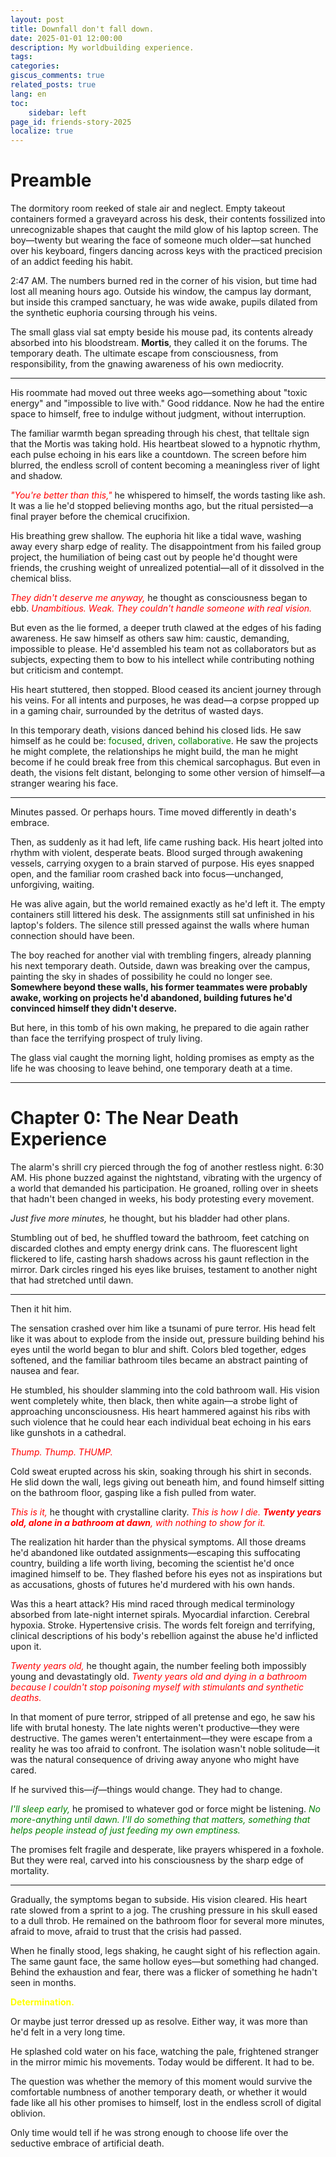 ```yaml
---
layout: post
title: Downfall don't fall down.
date: 2025-01-01 12:00:00
description: My worldbuilding experience.
tags: 
categories: 
giscus_comments: true
related_posts: true
lang: en
toc: 
    sidebar: left
page_id: friends-story-2025
localize: true
---
```


# Preamble

The dormitory room reeked of stale air and neglect. Empty takeout containers formed a graveyard across his desk, their contents fossilized into unrecognizable shapes that caught the mild glow of his laptop screen. The boy—twenty but wearing the face of someone much older—sat hunched over his keyboard, fingers dancing across keys with the practiced precision of an addict feeding his habit.

2:47 AM. The numbers burned red in the corner of his vision, but time had lost all meaning hours ago. Outside his window, the campus lay dormant, but inside this cramped sanctuary, he was wide awake, pupils dilated from the synthetic euphoria coursing through his veins.

The small glass vial sat empty beside his mouse pad, its contents already absorbed into his bloodstream. **Mortis**, they called it on the forums. The temporary death. The ultimate escape from consciousness, from responsibility, from the gnawing awareness of his own mediocrity.

---
His roommate had moved out three weeks ago—something about "toxic energy" and "impossible to live with." Good riddance. Now he had the entire space to himself, free to indulge without judgment, without interruption.

The familiar warmth began spreading through his chest, that telltale sign that the Mortis was taking hold. His heartbeat slowed to a hypnotic rhythm, each pulse echoing in his ears like a countdown. The screen before him blurred, the endless scroll of content becoming a meaningless river of light and shadow.

*<span style="color:red">"You're better than this,"</span>* he whispered to himself, the words tasting like ash. It was a lie he'd stopped believing months ago, but the ritual persisted—a final prayer before the chemical crucifixion.

His breathing grew shallow. The euphoria hit like a tidal wave, washing away every sharp edge of reality. The disappointment from his failed group project, the humiliation of being cast out by people he'd thought were friends, the crushing weight of unrealized potential—all of it dissolved in the chemical bliss.

*<span style="color:red">They didn't deserve me anyway,</span>* he thought as consciousness began to ebb. *<span style="color:red">Unambitious. Weak. They couldn't handle someone with real vision.</span>*

But even as the lie formed, a deeper truth clawed at the edges of his fading awareness. He saw himself as others saw him: caustic, demanding, impossible to please. He'd assembled his team not as collaborators but as subjects, expecting them to bow to his intellect while contributing nothing but criticism and contempt.

His heart stuttered, then stopped. Blood ceased its ancient journey through his veins. For all intents and purposes, he was dead—a corpse propped up in a gaming chair, surrounded by the detritus of wasted days.

In this temporary death, visions danced behind his closed lids. He saw himself as he could be: <span style="color:green">focused</span>, <span style="color:green">driven</span>, <span style="color:green">collaborative</span>. He saw the projects he might complete, the relationships he might build, the man he might become if he could break free from this chemical sarcophagus. But even in death, the visions felt distant, belonging to some other version of himself—a stranger wearing his face.

---
Minutes passed. Or perhaps hours. Time moved differently in death's embrace.

Then, as suddenly as it had left, life came rushing back. His heart jolted into rhythm with violent, desperate beats. Blood surged through awakening vessels, carrying oxygen to a brain starved of purpose. His eyes snapped open, and the familiar room crashed back into focus—unchanged, unforgiving, waiting.

He was alive again, but the world remained exactly as he'd left it. The empty containers still littered his desk. The assignments still sat unfinished in his laptop's folders. The silence still pressed against the walls where human connection should have been.

The boy reached for another vial with trembling fingers, already planning his next temporary death. Outside, dawn was breaking over the campus, painting the sky in shades of possibility he could no longer see. **Somewhere beyond these walls, his former teammates were probably awake, working on projects he'd abandoned, building futures he'd convinced himself they didn't deserve.**

But here, in this tomb of his own making, he prepared to die again rather than face the terrifying prospect of truly living.

The glass vial caught the morning light, holding promises as empty as the life he was choosing to leave behind, one temporary death at a time.




---
# Chapter 0: The Near Death Experience

The alarm's shrill cry pierced through the fog of another restless night. 6:30 AM. His phone buzzed against the nightstand, vibrating with the urgency of a world that demanded his participation. He groaned, rolling over in sheets that hadn't been changed in weeks, his body protesting every movement.

*Just five more minutes,* he thought, but his bladder had other plans.

Stumbling out of bed, he shuffled toward the bathroom, feet catching on discarded clothes and empty energy drink cans. The fluorescent light flickered to life, casting harsh shadows across his gaunt reflection in the mirror. Dark circles ringed his eyes like bruises, testament to another night that had stretched until dawn.

---
Then it hit him.

The sensation crashed over him like a tsunami of pure terror. His head felt like it was about to explode from the inside out, pressure building behind his eyes until the world began to blur and shift. Colors bled together, edges softened, and the familiar bathroom tiles became an abstract painting of nausea and fear.

He stumbled, his shoulder slamming into the cold bathroom wall. His vision went completely white, then black, then white again—a strobe light of approaching unconsciousness. His heart hammered against his ribs with such violence that he could hear each individual beat echoing in his ears like gunshots in a cathedral.

*<span style="color:red">Thump. Thump. THUMP.</span>*

Cold sweat erupted across his skin, soaking through his shirt in seconds. He slid down the wall, legs giving out beneath him, and found himself sitting on the bathroom floor, gasping like a fish pulled from water.

*<span style="color:red">This is it,</span>* he thought with crystalline clarity. *<span style="color:red">This is how I die. <b>Twenty years old, alone in a bathroom at dawn</b>, with nothing to show for it.</span>*

The realization hit harder than the physical symptoms. All those dreams he'd abandoned like outdated assignments—escaping this suffocating country, building a life worth living, becoming the scientist he'd once imagined himself to be. They flashed before his eyes not as inspirations but as accusations, ghosts of futures he'd murdered with his own hands.

Was this a heart attack? His mind raced through medical terminology absorbed from late-night internet spirals. Myocardial infarction. Cerebral hypoxia. Stroke. Hypertensive crisis. The words felt foreign and terrifying, clinical descriptions of his body's rebellion against the abuse he'd inflicted upon it.

*<span style="color:red">Twenty years old,</span>* he thought again, the number feeling both impossibly young and devastatingly old. *<span style="color:red">Twenty years old and dying in a bathroom because I couldn't stop poisoning myself with stimulants and synthetic deaths.</span>*

In that moment of pure terror, stripped of all pretense and ego, he saw his life with brutal honesty. The late nights weren't productive—they were destructive. The games weren't entertainment—they were escape from a reality he was too afraid to confront. The isolation wasn't noble solitude—it was the natural consequence of driving away anyone who might have cared.

If he survived this—*if*—things would change. They had to change.

*<span style="color:green">I'll sleep early,</span>* he promised to whatever god or force might be listening. *<span style="color:green">No more-anything until dawn. I'll do something that matters, something that helps people instead of just feeding my own emptiness.</span>*

The promises felt fragile and desperate, like prayers whispered in a foxhole. But they were real, carved into his consciousness by the sharp edge of mortality.

---
Gradually, the symptoms began to subside. His vision cleared. His heart rate slowed from a sprint to a jog. The crushing pressure in his skull eased to a dull throb. He remained on the bathroom floor for several more minutes, afraid to move, afraid to trust that the crisis had passed.

When he finally stood, legs shaking, he caught sight of his reflection again. The same gaunt face, the same hollow eyes—but something had changed. Behind the exhaustion and fear, there was a flicker of something he hadn't seen in months.

**<span style="color:yellow">Determination.</span>**

Or maybe just terror dressed up as resolve. Either way, it was more than he'd felt in a very long time.

He splashed cold water on his face, watching the pale, frightened stranger in the mirror mimic his movements. Today would be different. It had to be.

The question was whether the memory of this moment would survive the comfortable numbness of another temporary death, or whether it would fade like all his other promises to himself, lost in the endless scroll of digital oblivion.

Only time would tell if he was strong enough to choose life over the seductive embrace of artificial death.
